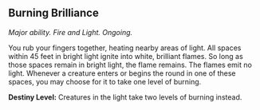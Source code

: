 ## Burning Brilliance

_Major ability. Fire and Light. Ongoing._

You rub your fingers together, heating nearby areas of light. All spaces within 45 feet in bright light ignite into white, brilliant flames. So long as those spaces remain in bright light, the flame remains. The flames emit no light. Whenever a creature enters or begins the round in one of these spaces, you may choose for it to take one level of burning.

**Destiny Level:**
Creatures in the light take two levels of burning instead.
